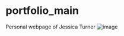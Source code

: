 # portfolio_main
Personal  webpage of Jessica Turner
![image](https://user-images.githubusercontent.com/88570634/180367586-38dc06d2-fbfc-43ae-bbc1-88aa6d839c65.png)
